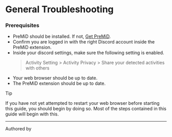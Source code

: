 <script setup>
import { VPTeamMembers } from 'vitepress/theme'

const members = [
   {
     avatar: 'https://avatars.githubusercontent.com/u/89056213',
     name: 'Espresso',
     links: [
      { icon: 'x', link: 'https://x.com/JamieNNeedham' },
      { icon: 'discord', link: 'https://discord.com/users/167581994518052864' }
     ]
   },
   {
     avatar: 'https://gravatar.com/avatar/65eab64237c97de3b9daec297193780c',
     name: 'veryCrunchy',
     links: [
      { icon: 'github', link: 'https://github.com/veryCrunchy' },
      { icon: 'discord', link: 'https://discord.com/users/576097150359044106' }
     ]
   },
]
</script>

# General Troubleshooting

### Prerequisites

- PreMiD should be installed. If not, [Get PreMiD](https://premid.app/downloads).
- Confirm you are logged in with the right Discord account inside the PreMiD extension.
- Inside your discord settings, make sure the following setting is enabled.
  > Activity Setting > Activity Privacy > Share your detected activities with others
- Your web browser should be up to date.
- The PreMiD extension should be up to date.

> [!TIP]
> If you have not yet attempted to restart your web browser before starting this guide, you should begin by doing so. Most of the steps contained in this guide will begin with this.

---

Authored by
<VPTeamMembers size="small" :members="members" />
